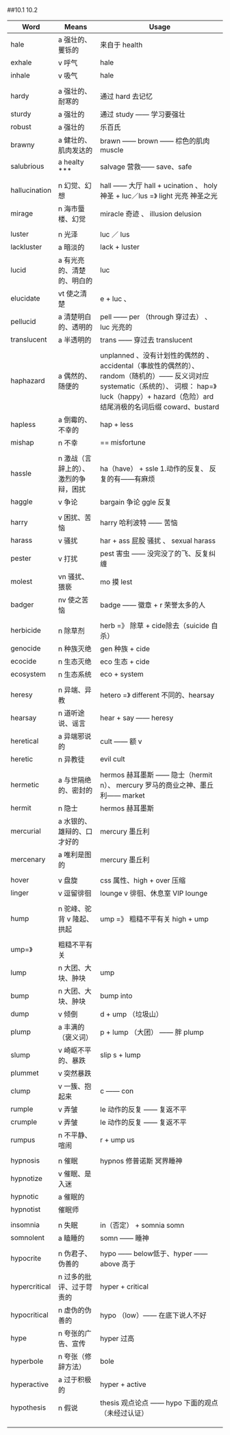 ##10.1 10.2

| Word          | Means               | Usage                                    |
| ------------- | ------------------- | ---------------------------------------- |
| hale          | a 强壮的、矍铄的           | 来自于 health                               |
| exhale        | v 呼气                | hale                                     |
| inhale        | v 吸气                | hale                                     |
|               |                     |                                          |
| hardy         | a 强壮的、耐寒的           | 通过 hard 去记忆                              |
| sturdy        | a 强壮的               | 通过 study —— 学习要强壮                        |
| robust        | a 强壮的               | 乐百氏                                      |
| brawny        | a 健壮的、肌肉发达的         | brawn —— brown —— 棕色的肌肉 muscle           |
| salubrious    | a healty ***        | salvage 营救—— save、safe                   |
|               |                     |                                          |
| hallucination | n 幻觉、幻想             | hall —— 大厅 hall + ucination 、 holy 神圣 + luc／lus =》 light 光亮 神圣之光 |
| mirage        | n 海市蜃楼、幻觉           | miracle 奇迹 、 illusion delusion           |
|               |                     |                                          |
| luster        | n 光泽                | luc ／ lus                                |
| lackluster    | a 暗淡的               | lack + luster                            |
| lucid         | a 有光亮的、清楚的、明白的      | luc                                      |
| elucidate     | vt 使之清楚             | e + luc 、                                |
| pellucid      | a 清楚明白的、透明的         | pell —— per （through 穿过去） 、 luc 光亮的      |
| translucent   | a 半透明的              | trans —— 穿过去 translucent                 |
|               |                     |                                          |
| haphazard     | a 偶然的、随便的           | unplanned 、没有计划性的偶然的 、 accidental（事故性的偶然的）、random（随机的）—— 反义词对应 systematic（系统的）、 词根： hap=》 luck（happy）+ hazard（危险）ard 结尾消极的名词后缀 coward、bustard |
| hapless       | a 倒霉的、不幸的           | hap + less                               |
| mishap        | n 不幸                | == misfortune                            |
|               |                     |                                          |
| hassle        | n 激战（言辞上的）、激烈的争辩，困扰 | ha（have） + ssle 1.动作的反复、 反复的有——有麻烦       |
| haggle        | v 争论                | bargain 争论 ggle 反复                       |
|               |                     |                                          |
| harry         | v 困扰、苦恼             | harry 哈利波特 —— 苦恼                         |
| harass        | v 骚扰                | har + ass 屁股 骚扰 、 sexual harass          |
| pester        | v 打扰                | pest 害虫 —— 没完没了的飞、反复纠缠                   |
| molest        | vn 骚扰、猥亵            | mo 摸 lest                                |
| badger        | nv 使之苦恼             | badge —— 徽章 + r 荣誉太多的人                   |
|               |                     |                                          |
| herbicide     | n 除草剂               | herb =》 除草 + cide除去（suicide 自杀）          |
| genocide      | n 种族灭绝              | gen 种族 + cide                            |
| ecocide       | n 生态灭绝              | eco 生态 + cide                            |
| ecosystem     | n 生态系统              | eco + system                             |
|               |                     |                                          |
| heresy        | n 异端、异教             | hetero =》 different 不同的、hearsay          |
| hearsay       | n 道听途说、谣言           | hear + say —— heresy                     |
| heretical     | a 异端邪说的             | cult —— 额 v                              |
| heretic       | n 异教徒               | evil cult                                |
|               |                     |                                          |
| hermetic      | a 与世隔绝的、密封的         | hermos 赫耳墨斯 —— 隐士（hermit n）、 mercury 罗马的商业之神、墨丘利—— market |
| hermit        | n 隐士                | hermos 赫耳墨斯                              |
| mercurial     | a 水银的、雄辩的、口才好的      | mercury 墨丘利                              |
| mercenary     | a 唯利是图的             | mercury 墨丘利                              |
|               |                     |                                          |
| hover         | v 盘旋                | css 属性、high + over 压缩                    |
| linger        | v 逗留徘徊              | lounge v 徘徊、休息室 VIP lounge               |
|               |                     |                                          |
| hump          | n 驼峰、驼背 v 隆起、拱起     | ump =》 粗糙不平有关 high + ump                 |
|               |                     |                                          |
| ump=》         | 粗糙不平有关              |                                          |
| lump          | n 大团、大块、肿块          | ump                                      |
| bump          | n 大团、大块、肿块          | bump into                                |
| dump          | v 倾倒                | d + ump （垃圾山）                            |
| plump         | a 丰满的（褒义词）          | p + lump （大团） —— 胖 plump                 |
| slump         | v 崎岖不平的、暴跌          | slip s + lump                            |
| plummet       | v 突然暴跌              |                                          |
| clump         | v 一簇、抱起来            | c —— con                                 |
| rumple        | v 弄皱                | le 动作的反复 —— 复返不平                         |
| crumple       | v 弄皱                | le 动作的反复 —— 复返不平                         |
| rumpus        | n 不平静、喧闹            | r + ump us                               |
|               |                     |                                          |
| hypnosis      | n 催眠                | hypnos 修普诺斯 冥界睡神                         |
| hypnotize     | v 催眠、是入迷            |                                          |
| hypnotic      | a 催眠的               |                                          |
| hypnotist     | 催眠师                 |                                          |
|               |                     |                                          |
| insomnia      | n 失眠                | in（否定） + somnia somn                     |
| somnolent     | a 瞌睡的               | somn —— 睡神                               |
|               |                     |                                          |
| hypocrite     | n 伪君子、伪善的           | hypo —— below低于、hyper —— above 高于        |
| hypercritical | n 过多的批评、过于苛责的       | hyper + critical                         |
| hypocritical  | n 虚伪的伪善的            | hypo （low）—— 在底下说人不好                     |
| hype          | n 夸张的广告、宣传          | hyper 过高                                 |
| hyperbole     | n 夸张（修辞方法）          | bole                                     |
| hyperactive   | a 过于积极的             | hyper + active                           |
| hypothesis    | n 假说                | thesis 观点论点 —— hypo 下面的观点（未经过认证）         |
|               |                     |                                          |
|               |                     |                                          |
|               |                     |                                          |

